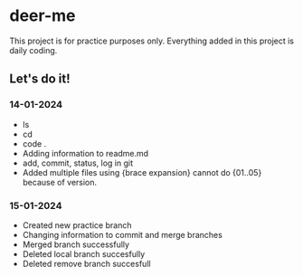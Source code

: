# deer-me

This project is for practice purposes only.
Everything added in this project is daily coding.

## Let's do it!

### 14-01-2024

- ls 
- cd
- code .
- Adding information to readme.md
- add, commit, status, log in git
- Added multiple files using {brace expansion} cannot do {01..05} because of version.

### 15-01-2024

- Created new practice branch
- Changing information to commit and merge branches
- Merged branch successfully
- Deleted local branch succesfully
- Deleted remove branch succesfull
